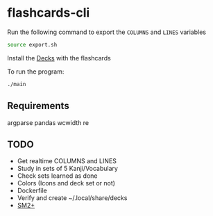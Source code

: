 # flashcards-cli

Run the following command to export the `COLUMNS` and `LINES` variables

```bash
source export.sh
```

Install the [Decks](https://github.com/HTsuyoshi/jp-flash-decks) with the flashcards

To run the program:

```bash
./main
```

## Requirements

argparse
pandas
wcwidth
re

## TODO

- Get realtime COLUMNS and LINES
- Study in sets of 5 Kanji/Vocabulary
- Check sets learned as done
- Colors (Icons and deck set or not)
- Dockerfile
- Verify and create ~/.local/share/decks
- [SM2+](http://www.blueraja.com/blog/477/a-better-spaced-repetition-learning-algorithm-sm2)
